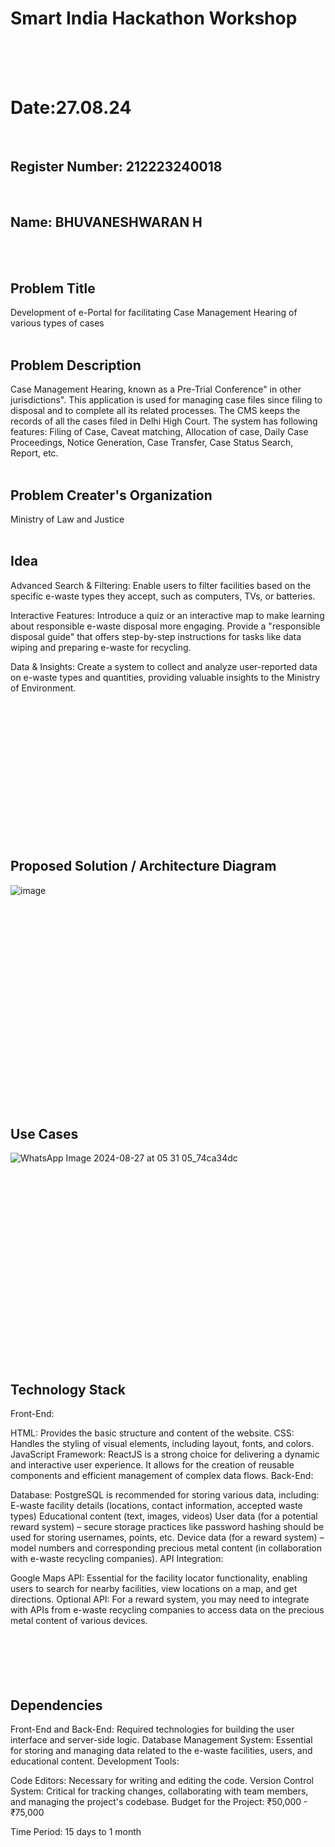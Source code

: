 # Smart India Hackathon Workshop

<br>
<br>
<br>
  
# Date:27.08.24
<br>

## Register Number: 212223240018
<br>
  
## Name: BHUVANESHWARAN H
<br>
<br>
 
## Problem Title
Development of e-Portal for facilitating Case Management Hearing of various types of cases
<br>
<br>


## Problem Description
Case Management Hearing, known as a Pre-Trial Conference" in other jurisdictions". This application is used for managing case files since filing to disposal and to complete all its related processes. The CMS keeps the records of all the cases filed in Delhi High Court. The system has following features: Filing of Case, Caveat matching, Allocation of case, Daily Case Proceedings, Notice Generation, Case Transfer, Case Status Search, Report, etc.
<br>
<br>

## Problem Creater's Organization
Ministry of Law and Justice
<br>
<br>

## Idea
Advanced Search & Filtering: Enable users to filter facilities based on the specific e-waste types they accept, such as computers, TVs, or batteries.

Interactive Features: Introduce a quiz or an interactive map to make learning about responsible e-waste disposal more engaging. Provide a "responsible disposal guide" that offers step-by-step instructions for tasks like data wiping and preparing e-waste for recycling.

Data & Insights: Create a system to collect and analyze user-reported data on e-waste types and quantities, providing valuable insights to the Ministry of Environment.

<br>
<br>
<br>
<br>
<br>
<br>
<br>
<br>
<br>
<br>
<br>
<br>
<br>


## Proposed Solution / Architecture Diagram
![image](https://github.com/user-attachments/assets/3f5bb5ff-b82a-4911-b06c-547e86852bda)
<br>
<br>
<br>
<br>
<br>
<br>
<br>
<br>
<br>
<br>
<br>
<br>
<br>
<br>
<br>
<br>
<br>
<br>
<br>
<br>
<br>

## Use Cases
![WhatsApp Image 2024-08-27 at 05 31 05_74ca34dc](https://github.com/user-attachments/assets/07270298-324c-4cb5-b0a3-f45247c5a0de)

<br>
<br>
<br>
<br>
<br>
<br>
<br>
<br>
<br>
<br>
<br>
<br>
<br>
<br>
<br>
<br>
<br>
<br>

## Technology Stack
Front-End:

HTML: Provides the basic structure and content of the website.
CSS: Handles the styling of visual elements, including layout, fonts, and colors.
JavaScript Framework: ReactJS is a strong choice for delivering a dynamic and interactive user experience. It allows for the creation of reusable components and efficient management of complex data flows.
Back-End:

Database: PostgreSQL is recommended for storing various data, including:
E-waste facility details (locations, contact information, accepted waste types)
Educational content (text, images, videos)
User data (for a potential reward system) – secure storage practices like password hashing should be used for storing usernames, points, etc.
Device data (for a reward system) – model numbers and corresponding precious metal content (in collaboration with e-waste recycling companies).
API Integration:

Google Maps API: Essential for the facility locator functionality, enabling users to search for nearby facilities, view locations on a map, and get directions.
Optional API: For a reward system, you may need to integrate with APIs from e-waste recycling companies to access data on the precious metal content of various devices.
<br>
<br>
<br>
<br>
<br>
<br>

## Dependencies
Front-End and Back-End: Required technologies for building the user interface and server-side logic.
Database Management System: Essential for storing and managing data related to the e-waste facilities, users, and educational content.
Development Tools:

Code Editors: Necessary for writing and editing the code.
Version Control System: Critical for tracking changes, collaborating with team members, and managing the project's codebase.
Budget for the Project: ₹50,000 - ₹75,000

Time Period: 15 days to 1 month

